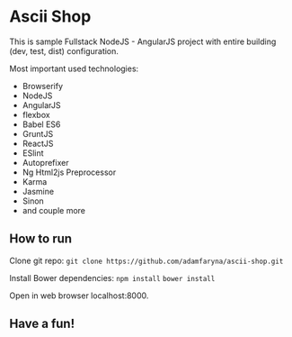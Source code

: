 # Ascii Shop
This is sample Fullstack NodeJS - AngularJS project with entire building (dev, test, dist) configuration.

Most important used technologies:
* Browserify
* NodeJS
* AngularJS
* flexbox
* Babel ES6
* GruntJS
* ReactJS
* ESlint
* Autoprefixer
* Ng Html2js Preprocessor
* Karma
* Jasmine
* Sinon
* and couple more

## How to run
Clone git repo:
```git clone https://github.com/adamfaryna/ascii-shop.git```

Install Bower dependencies:
```npm install```
```bower install```

Open in web browser localhost:8000.

## Have a fun!
